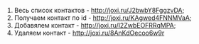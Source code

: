 1. Весь список контактов - http://joxi.ru/J2bwbY8FggzvDA;
2. Получаем контакт по id - http://joxi.ru/KAgwed4FNNMVaA;
3. Добавялем контакт - http://joxi.ru/l2ZwbEOFRRqMPA;
4. Удаляем контакт - http://joxi.ru/8AnKdOecoo6w9r

